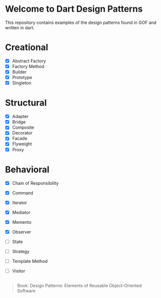 # Welcome to Dart Design Patterns

This repository contains examples of the design patterns found in GOF and written in dart.

# Creational
 - [x] Abstract Factory
 - [x] Factory Method
 - [x] Builder
 - [x] Prototype
 - [x] Singleton

# Structural
 - [x] Adapter
 - [x] Bridge
 - [x] Composite
 - [x] Decorator
 - [x] Facade
 - [x] Flyweight
 - [x] Proxy
 
# Behavioral
 - [x] Chain of Responsibility
 - [x] Command
 - [x] Iterator
 - [x] Mediator
 - [x] Memento
 - [x] Observer
 - [ ] State
 - [ ] Strategy
 - [ ] Template Method
 - [ ] Visitor


##
> Book: Design Patterns: Elements of Reusable Object-Oriented Software